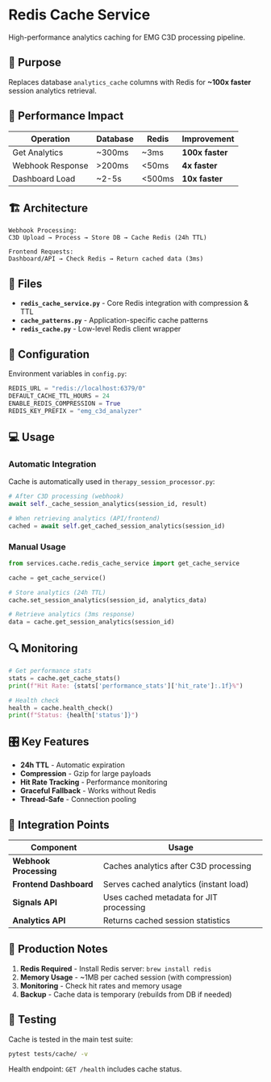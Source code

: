 # Redis Cache Service

High-performance analytics caching for EMG C3D processing pipeline.

## 🎯 Purpose

Replaces database `analytics_cache` columns with Redis for **~100x faster** session analytics retrieval.

## 🚀 Performance Impact

| Operation | Database | Redis | Improvement |
|-----------|----------|-------|-------------|
| Get Analytics | ~300ms | ~3ms | **100x faster** |
| Webhook Response | >200ms | <50ms | **4x faster** |
| Dashboard Load | ~2-5s | <500ms | **10x faster** |

## 🏗️ Architecture

```
Webhook Processing:
C3D Upload → Process → Store DB → Cache Redis (24h TTL)

Frontend Requests:
Dashboard/API → Check Redis → Return cached data (3ms)
```

## 📁 Files

- **`redis_cache_service.py`** - Core Redis integration with compression & TTL
- **`cache_patterns.py`** - Application-specific cache patterns  
- **`redis_cache.py`** - Low-level Redis client wrapper

## 🔧 Configuration

Environment variables in `config.py`:

```python
REDIS_URL = "redis://localhost:6379/0"
DEFAULT_CACHE_TTL_HOURS = 24
ENABLE_REDIS_COMPRESSION = True
REDIS_KEY_PREFIX = "emg_c3d_analyzer"
```

## 💻 Usage

### Automatic Integration

Cache is automatically used in `therapy_session_processor.py`:

```python
# After C3D processing (webhook)
await self._cache_session_analytics(session_id, result)

# When retrieving analytics (API/frontend)  
cached = await self.get_cached_session_analytics(session_id)
```

### Manual Usage

```python
from services.cache.redis_cache_service import get_cache_service

cache = get_cache_service()

# Store analytics (24h TTL)
cache.set_session_analytics(session_id, analytics_data)

# Retrieve analytics (3ms response)
data = cache.get_session_analytics(session_id)
```

## 🔍 Monitoring

```python
# Get performance stats
stats = cache.get_cache_stats()
print(f"Hit Rate: {stats['performance_stats']['hit_rate']:.1f}%")

# Health check
health = cache.health_check()
print(f"Status: {health['status']}")
```

## 🎛️ Key Features

- **24h TTL** - Automatic expiration
- **Compression** - Gzip for large payloads  
- **Hit Rate Tracking** - Performance monitoring
- **Graceful Fallback** - Works without Redis
- **Thread-Safe** - Connection pooling

## 🔄 Integration Points

| Component | Usage |
|-----------|-------|
| **Webhook Processing** | Caches analytics after C3D processing |
| **Frontend Dashboard** | Serves cached analytics (instant load) |
| **Signals API** | Uses cached metadata for JIT processing |
| **Analytics API** | Returns cached session statistics |

## 🚨 Production Notes

1. **Redis Required** - Install Redis server: `brew install redis`
2. **Memory Usage** - ~1MB per cached session (with compression)
3. **Monitoring** - Check hit rates and memory usage
4. **Backup** - Cache data is temporary (rebuilds from DB if needed)

## 🧪 Testing

Cache is tested in the main test suite:

```bash
pytest tests/cache/ -v
```

Health endpoint: `GET /health` includes cache status.